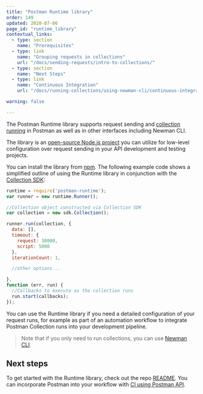 ```yaml
---
title: "Postman Runtime library"
order: 149
updated: 2020-07-06
page_id: "runtime_library"
contextual_links:
  - type: section
    name: "Prerequisites"
  - type: link
    name: "Grouping requests in collections"
    url: "/docs/sending-requests/intro-to-collections/"
  - type: section
    name: "Next Steps"
  - type: link
    name: "Continuous Integration"
    url: "/docs/running-collections/using-newman-cli/continuous-integration/"

warning: false

---
```


The Postman Runtime library supports request sending and [collection running](/docs/running-collections/intro-to-collection-runs/) in Postman as well as in other interfaces including Newman CLI.

The library is an [open-source Node.js project](https://github.com/postmanlabs/postman-runtime/) you can utilize for low-level configuration over request sending in your API development and testing projects.

You can install the library from [npm](https://www.npmjs.com/package/postman-runtime). The following example code shows a simplified outline of using the Runtime library in conjunction with the [Collection SDK](/docs/developer/collection-sdk/):

```js
runtime = require('postman-runtime');
var runner = new runtime.Runner();

//Collection object constructed via Collection SDK
var collection = new sdk.Collection();

runner.run(collection, {
  data: [],
  timeout: {
    request: 30000,
    script: 5000
  },
  iterationCount: 1,

  //other options...

},
function (err, run) {
  //Callbacks to execute as the collection runs
  run.start(callbacks);
});
```

You can use the Runtime library if you need a detailed configuration of your request runs, for example as part of an automation workflow to integrate Postman Collection runs into your development pipeline.

> Note that if you only need to run collections, you can use [Newman CLI](/docs/running-collections/using-newman-cli/command-line-integration-with-newman/).

## Next steps

To get started with the Runtime library, check out the repo [README](https://github.com/postmanlabs/postman-runtime). You can incorporate Postman into your workflow with [CI using Postman API](/docs/running-collections/using-newman-cli/continuous-integration/).

